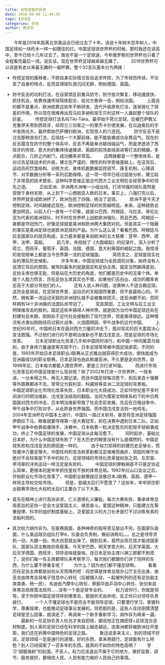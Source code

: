 ```yaml
---
title: 足球透着的历史
date: 2018-09-08 11:44:55
tags: [杂说]
categories: 杂说
author: 费永军
---
```

&emsp;&emsp;今年是2018年距离北京奥运会已经过去了十年。话说十年树木百年树人，中国足球如一块朽木一样一如既往的烂。中国足球进世界杯的时候，那时我还在读高中，至今已经十几年过去了。我也不是一个足球迷，今年俄罗斯的世界杯也只看了全程看完最后一场。说实话，现在世界杯足球越来越无趣了。
&emsp;&emsp;2018世界杯可以说是有史以来最无趣的一届杯赛。整个32支队基本分为两拨：
- 传控足球的膜拜者，不顾自身实际情况盲目追求传控，为了传球而传球，不仅丢了自身的特点，反而显得球队很沉闷无聊，例如德国、英国。
- 防守反击的功利打法，在自家禁区前重兵防守，防守层次繁复，移动速度快，抓住机会，依靠快速传球简练配合，给对方致命一击，例如法国。
&emsp;&emsp;上面说的都不是重点，欧洲依靠这些年不断研发、迭代升级原有打法，逐渐弱化了球星的作用。所以现在很难再出现马拉多纳和球王贝利这样一人雄起整个球队的巨星。
&emsp;&emsp;传控足球打法名叫Tiki-Taka，最早始于荷兰足球，后被巴萨教父克鲁伊夫带到西班牙，经荷兰三剑客之一的里杰卡尔德发展，在瓜迪奥拉的手中发扬光大，最终帮助巴萨横扫欧洲，实现惊人的六连冠。
&emsp;&emsp;防守反击不是过去那种游击打法，后场找一个大脚前锋，能不能偷袭成功全靠运气。现在的反击蕴含在防守的整个体系中，反击不再是单点联线碰运气，而是渗透进了西班牙的传控、意大利的集体快速推进、英超的前场直线突进等打法的精髓，多点配合，几秒之内射门，成功概率非常高。
&emsp;&emsp;这两拨都是一个整体体系，是对过去足球战术的升级，建立在严谨的、理性的科学思维基础上。在这背后，运动员的饮食结构、训练方式、身体机能数据监控调节、康复机制、心理调节、对手数据分析等一系列后勤保障。这一项一项早已经过层层分析，建立起了非常高的技术壁垒，这种科学思维正是近代西方工业文明在全球竞争中的领先之道。
&emsp;&emsp;正如亚洲、非洲两大洲唯一小组出线，打进16强的球队竟然是受限于身材劣势、从上到下一心想脱亚入欧的日本。事实上，八强打完以后，世界杯就变成欧洲杯了，欧洲包揽了四强，统治了足球。
&emsp;&emsp;欧洲不是今天才控制足球。时间越接近现在，欧洲控制足球的优势越明显。未来，这种趋势会更加明显。以前人们一直有一个印象，就是以巴西、阿根廷、乌拉圭、哥伦比亚为代表的美洲球队，时不时在世界杯上战胜欧洲强队，而且巴西、阿根廷一直都是夺冠热门，好像足球就是美洲和欧洲两大集团对抗。但是其实一个隐蔽的事实是美洲足球也是欧洲足球的产品。为什么这么说？看看巴西、阿根廷乌拉圭国家队的球员构成，主力基本都是来自欧洲的五大联赛：意甲、西甲、德甲、法甲、英超。
&emsp;&emsp;前几年，央视拍了《大国崛起》的纪录片，深入分析了荷兰、西班牙、葡萄牙、英国、法国、德国、意大利等国的崛起之路。我惊讶的发现榜单上都是当今世界第一流的足球强国。
&emsp;&emsp;简而言之，足球是现实社会的滞后历史缩影。
&emsp;&emsp;许多年来，中国足球成为全民调侃对象，始终没有人说清它背后的原因。被骂的最多的就是国足和足协主席。国足当然踢得差劲，足协主席也够无耻，但是站在大历史的角度，他们都是历史中的无辜个体。单就个人能力而言，历任足协主席其实也不错，如果他们去创业，成功的概率肯定高于大部分骂他们的人。
&emsp;&emsp;还有人说人种问题，说黄种人不适合踢足球。这完全是胡说，在足球世界里，运动员的天赋固然重要，但不是最核心的。不然，拥有第一流运动天赋的非洲球队就不会被集体团灭，连亚洲都不如，而同样拥有14个非洲裔的法国队却夺冠了。
&emsp;&emsp;究其原因，工业文明与后工业文明降维攻击的胜利。国足这些年搞得人神共愤，就是因为当代中国足球还处在封建社会末期，刚刚处于近代社会接触到了现代世界，但是离得很远。这种情况有点类似刚刚经历过鸦片战争，火烧圆明园、甲午战争的近代中国。
&emsp;&emsp;上世纪90年代，中国和日本在面对西方力量的冲击下，面对现实的巨大差距决心变法图强。不过他们进行的不是明治维新也不是戊戌变法，而是足球的市场化改革。
&emsp;&emsp;日本足球职业化改革几乎和中国同时进行，和中国一样同属菜鸟级别，由于身体力量速度等天赋不行，日本足球常常被中国足球虐菜。不同的是，1993年开始日本足球职业J联赛从正式推出就获得巨大成功，很快就成为亚洲最成功的职业联赛。日本足球也由此称雄亚洲，不久更是走向世界，自1998年后，日本每次都能入围世界杯，更是三次打进16强。
&emsp;&emsp;而进行市场化改革后的中国足球是什么现状呢？除了2002年打进一次世界杯，一球未进，一分未得之外，再无入围记录。而且中国足球每况愈下，到后来连十强赛等外围赛都进不去，常常沦为叙利亚、科威特等亚洲二流足球的背景板。
&emsp;&emsp;中国足球职业化市场化改革失败，日本职业化大获成功，正如19世纪差不多时间进行的明治维新、戊戌变法结局的翻版。当同为儒家文明体系的下的中日两国面对西方的冲击，日本明治维新导致了社会空前发展，先后在日俄战争中、甲午战争中打败对手，从此跻身世界强国。而中国戊戌变法则一地鸡毛。
&emsp;&emsp;2004年亚洲杯在中国本土进行，中国队一路过关斩将，甚至将亚洲足球强国伊朗拉下马，眼看就要夺得第一座大赛冠军，却在决赛中遇到日本二队。正如甲午战争中依靠偷袭得手，决赛中，日本依靠一粒决定胜负的犯规手球偷袭成功，终止了中国足球的发展，中国足球从此每况愈下。
&emsp;&emsp;同时起步，基础比日本好，为什么中国足球失败了？在大历史的眼里没有什么是偶然的。中国足球失败和戊戌变法的原因是一样的。
&emsp;&emsp;由于权力崇拜的封建历史足够长，惯性缓冲力量足够大，中国任何的变法和革新都注定艰难而曲折，顽固的保守派绝对不会轻易放下手中的权力。足球领域的市场化改革就如张之洞、左宗棠、李鸿章的洋务运动一样注定是失败的。
&emsp;&emsp;中国足球的罪魁祸首不只是足协这么简单，更根本的是牢牢抓住皇权不放的体育总局。1992年红山口会议之后，开始职业化市场化改革了，中国职业联赛就应该像日本J联赛、英超、德甲一样将主导权交给市场。
&emsp;&emsp;但是，慈禧太后们不愿意了？这些年，牢牢抓住职业联赛市场化大权的太后们主要办了以下大事。

- 首先在精神上进行高尚诉求，仁义道德礼义廉耻。每次大赛失败，秉承体育总局意旨的足协一定会大谈爱国主义、艰苦奋斗。爱国这种精神，只能建立在尊重规律、科学的组织制度基础上，泛爱国主义的大刀长矛是打不过训练有素的坚船利炮的。

- 其次权力胡作非为。在联赛层面，各种神奇的指导意见层出不穷。在国家队层面，什么奥运球员组队打甲A，队委会负责制，赛前讲两句。。。总之是领导灵机一动，大腿一拍，伟大创意就出来了。搞到后来，竟然出现花钱才能进国家队，国家队双主教练的奇葩事。今天学巴西，明天学意大利，后天学英国，大后天学德国、西班牙，领导说啥就是啥。连日本足协主席川渊三郎都不耐烦了，说你们每一任主席都带队来考察学习，每次我们都跟你们讲了同样的东西，为什么要不停重复呢？
&emsp;&emsp;为什么？因为他们都不懂足球啊。
&emsp;&emsp;看看历任足协主席都是如何从天而降的吧：阎世铎是体育总局办公厅主任出身、谢亚龙由体育总局电子信息中心转任（后被捕入狱，一起被判刑的还有足协副主席南勇、杨一民）、韦迪由汽摩中心转任、蔡振华由乒羽中心转任、张剑来自体育总局政策法规司……没有一个是足球专业的。
&emsp;&emsp;权力说你行，你就是领导。至于你把中国足球领导到哪里去，那就听天由命吧，反正你只对领导负责就行。
&emsp;&emsp;一个人不懂足球也不是完全不能领导足球。只要潜行学习，掌握科学，尊重规律，也能推动足球事业发展的。但悲剧的是，这些人往往刚摸清楚足球是怎么回事，就调走了，再调来一个新手重新学习，胡作非为再来一遍。
&emsp;&emsp;最新的一任足协负责人杜兆才来自田径，据说他正在搞田径+足球混合选材制度。别人家的足球已经在科学的路上越走越远，连美洲都将被欧洲拉开差距，我们还在折腾中国特色的足球之路。
&emsp;&emsp;鲁迅说拿来主义，别的领域不好说，足球领域一定是通行的道理。好的东西，拿来用就行，足球能有什么特色？别人已经探索了一百多年的东西，就真的不如你的特色高明？
&emsp;&emsp;学习“胡服骑射”的赵国，不丢人。权力应该退出不属于它的地方，做好监督、调节、服务就好。要相信人民，人民有能力做好人民自己的事情。
